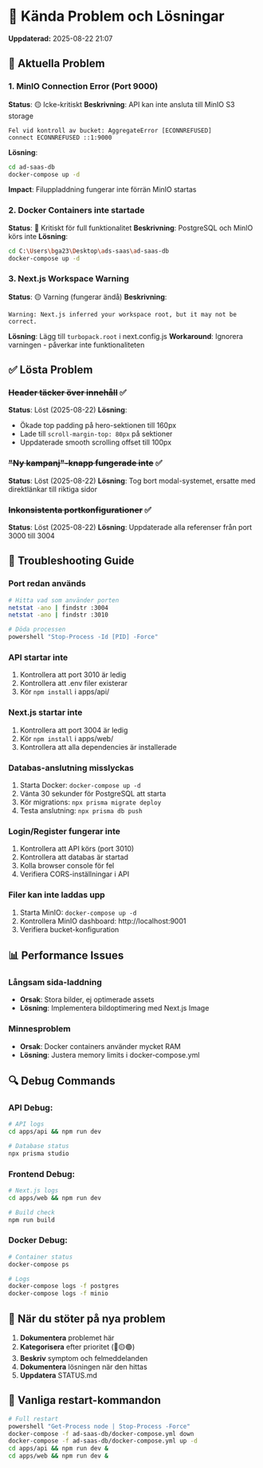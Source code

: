 # 🐛 Kända Problem och Lösningar

**Uppdaterad:** 2025-08-22 21:07

## 🚨 Aktuella Problem

### 1. MinIO Connection Error (Port 9000)
**Status**: 🟡 Icke-kritiskt
**Beskrivning**: API kan inte ansluta till MinIO S3 storage
```
Fel vid kontroll av bucket: AggregateError [ECONNREFUSED]
connect ECONNREFUSED ::1:9000
```
**Lösning**:
```bash
cd ad-saas-db
docker-compose up -d
```
**Impact**: Filuppladdning fungerar inte förrän MinIO startas

### 2. Docker Containers inte startade
**Status**: 🔴 Kritiskt för full funktionalitet
**Beskrivning**: PostgreSQL och MinIO körs inte
**Lösning**:
```bash
cd C:\Users\bga23\Desktop\ads-saas\ad-saas-db
docker-compose up -d
```

### 3. Next.js Workspace Warning
**Status**: 🟡 Varning (fungerar ändå)
**Beskrivning**: 
```
Warning: Next.js inferred your workspace root, but it may not be correct.
```
**Lösning**: Lägg till `turbopack.root` i next.config.js
**Workaround**: Ignorera varningen - påverkar inte funktionaliteten

## ✅ Lösta Problem

### ~~Header täcker över innehåll~~ ✅
**Status**: Löst (2025-08-22)
**Lösning**: 
- Ökade top padding på hero-sektionen till 160px
- Lade till `scroll-margin-top: 80px` på sektioner
- Uppdaterade smooth scrolling offset till 100px

### ~~"Ny kampanj"-knapp fungerade inte~~ ✅
**Status**: Löst (2025-08-22)
**Lösning**: Tog bort modal-systemet, ersatte med direktlänkar till riktiga sidor

### ~~Inkonsistenta portkonfigurationer~~ ✅
**Status**: Löst (2025-08-22)
**Lösning**: Uppdaterade alla referenser från port 3000 till 3004

## 🔧 Troubleshooting Guide

### Port redan används
```bash
# Hitta vad som använder porten
netstat -ano | findstr :3004
netstat -ano | findstr :3010

# Döda processen
powershell "Stop-Process -Id [PID] -Force"
```

### API startar inte
1. Kontrollera att port 3010 är ledig
2. Kontrollera att .env filer existerar
3. Kör `npm install` i apps/api/

### Next.js startar inte
1. Kontrollera att port 3004 är ledig
2. Kör `npm install` i apps/web/
3. Kontrollera att alla dependencies är installerade

### Databas-anslutning misslyckas
1. Starta Docker: `docker-compose up -d`
2. Vänta 30 sekunder för PostgreSQL att starta
3. Kör migrations: `npx prisma migrate deploy`
4. Testa anslutning: `npx prisma db push`

### Login/Register fungerar inte
1. Kontrollera att API körs (port 3010)
2. Kontrollera att databas är startad
3. Kolla browser console för fel
4. Verifiera CORS-inställningar i API

### Filer kan inte laddas upp
1. Starta MinIO: `docker-compose up -d`
2. Kontrollera MinIO dashboard: http://localhost:9001
3. Verifiera bucket-konfiguration

## 📊 Performance Issues

### Långsam sida-laddning
- **Orsak**: Stora bilder, ej optimerade assets
- **Lösning**: Implementera bildoptimering med Next.js Image

### Minnesproblem
- **Orsak**: Docker containers använder mycket RAM
- **Lösning**: Justera memory limits i docker-compose.yml

## 🔍 Debug Commands

### API Debug:
```bash
# API logs
cd apps/api && npm run dev

# Database status  
npx prisma studio
```

### Frontend Debug:
```bash
# Next.js logs
cd apps/web && npm run dev

# Build check
npm run build
```

### Docker Debug:
```bash
# Container status
docker-compose ps

# Logs
docker-compose logs -f postgres
docker-compose logs -f minio
```

## 📝 När du stöter på nya problem

1. **Dokumentera** problemet här
2. **Kategorisera** efter prioritet (🔴🟡🟢)
3. **Beskriv** symptom och felmeddelanden
4. **Dokumentera** lösningen när den hittas
5. **Uppdatera** STATUS.md

## 🔄 Vanliga restart-kommandon

```bash
# Full restart
powershell "Get-Process node | Stop-Process -Force"
docker-compose -f ad-saas-db/docker-compose.yml down
docker-compose -f ad-saas-db/docker-compose.yml up -d
cd apps/api && npm run dev &
cd apps/web && npm run dev &
```